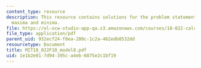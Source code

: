 ```yaml
---
content_type: resource
description: This resource contains solutions for the problem statements related to
  maxima and minima.
file: https://ol-ocw-studio-app-qa.s3.amazonaws.com/courses/18-022-calculus-of-several-variables-fall-2010/1e1b2e017d94395ca4eb6875e2c1bf19_MIT18_022F10_model8.pdf
file_type: application/pdf
parent_uid: 932ecf24-f8ea-280c-1c2a-462edb8532dd
resourcetype: Document
title: MIT18_022F10_model8.pdf
uid: 1e1b2e01-7d94-395c-a4eb-6875e2c1bf19
---
```

